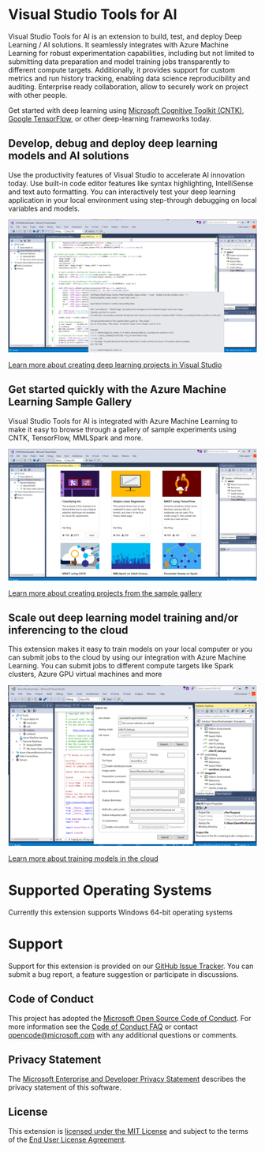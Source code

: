 # Visual Studio Tools for AI
Visual Studio Tools for AI is an extension to build, test, and deploy Deep Learning / AI solutions. It seamlessly integrates with Azure Machine Learning for robust experimentation capabilities, including but not limited to submitting data preparation and model training jobs transparently to different compute targets. Additionally, it provides support for custom metrics and run history tracking, enabling data science reproducibility and auditing. Enterprise ready collaboration, allow to securely work on project with other people.

Get started with deep learning using [Microsoft Cognitive Toolkit (CNTK)](http://www.microsoft.com/en-us/cognitive-toolkit), [Google TensorFlow](https://www.tensorflow.org), or other deep-learning frameworks today.  
 
## Develop, debug and deploy deep learning models and AI solutions  
Use the productivity features of Visual Studio to accelerate AI innovation today. Use built-in code editor features like syntax highlighting, IntelliSense and text auto formatting. You can interactively test your deep learning application in your local environment using step-through debugging on local variables and models. 

![deep learning ide](./media/ide.png)

[Learn more about creating deep learning projects in Visual Studio](quickstart-02-project-from-template.md)

## Get started quickly with the Azure Machine Learning Sample Gallery  
Visual Studio Tools for AI is integrated with Azure Machine Learning to make it easy to browse through a gallery of sample experiments using CNTK, TensorFlow, MMLSpark and more. 

![sample explorer](./media/gallery.png)

[Learn more about creating projects from the sample gallery](quickstart-00-project-from-AzureMachineLearning-gallery.md) 

## Scale out deep learning model training and/or inferencing to the cloud
This extension makes it easy to train models on your local computer or you can submit jobs to the cloud by using our integration with Azure Machine Learning. You can submit jobs to different compute targets like Spark clusters, Azure GPU virtual machines and more  
 
![submit job](./media/submitjobs.png)

[Learn more about training models in the cloud](tensorflow-vm.md) 

# Supported Operating Systems
Currently this extension supports Windows 64-bit operating systems

# Support
Support for this extension is provided on our [GitHub Issue Tracker](http://github.com/Microsoft/vs-tools-for-ai/issues). You can submit a bug report, a feature suggestion or participate in discussions.

## Code of Conduct
This project has adopted the [Microsoft Open Source Code of Conduct]. For more information see the [Code of Conduct FAQ] or contact [opencode@microsoft.com] with any additional questions or comments.

## Privacy Statement
The [Microsoft Enterprise and Developer Privacy Statement] describes the privacy statement of this software.

## License
This extension is [licensed under the MIT License] and subject to the terms of the [End User License Agreement](license.md). 

[Microsoft Enterprise and Developer Privacy Statement]:https://go.microsoft.com/fwlink/?LinkId=786907&lang=en7
[licensed under the MIT License]: /LICENSE
[Microsoft Open Source Code of Conduct]:https://opensource.microsoft.com/codeofconduct/
[Code of Conduct FAQ]:https://opensource.microsoft.com/codeofconduct/faq/
[opencode@microsoft.com]:mailto:opencode@microsoft.com
